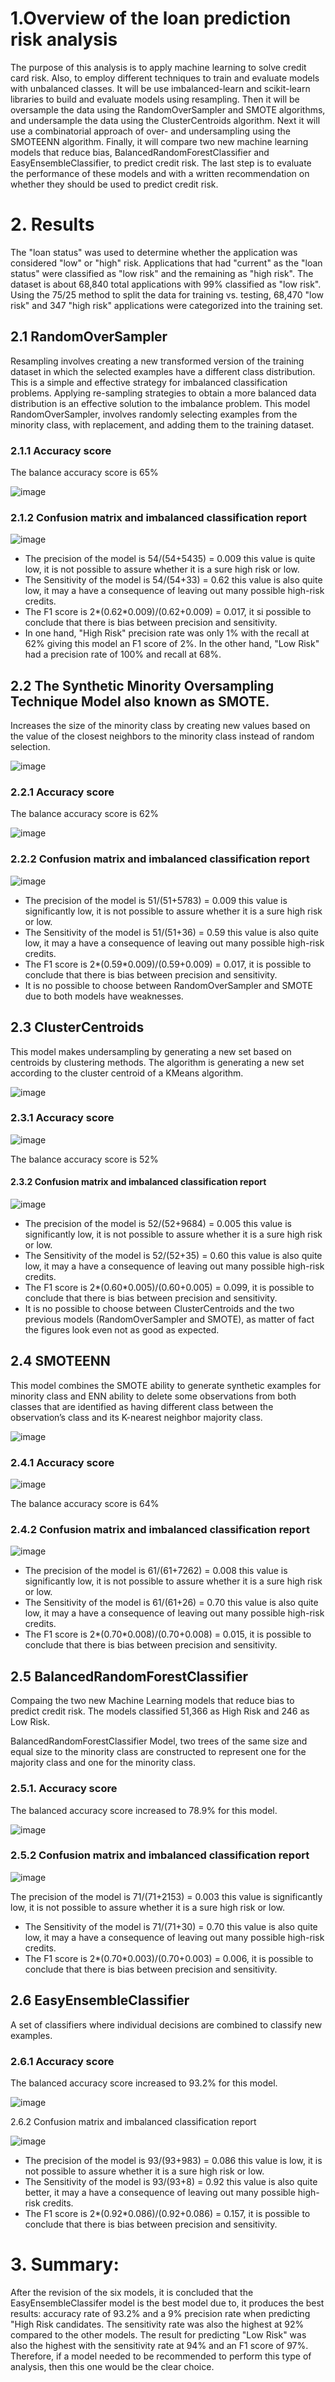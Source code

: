 # 1.Overview of the loan prediction risk analysis

The purpose of this analysis is to apply machine learning to solve credit card risk. Also, to employ different techniques to train and evaluate models with unbalanced classes. It will be use imbalanced-learn and scikit-learn libraries to build and evaluate models using resampling. Then it will be oversample the data using the RandomOverSampler and SMOTE algorithms, and undersample the data using the ClusterCentroids algorithm. Next it will use a combinatorial approach of over- and undersampling using the SMOTEENN algorithm. Finally, it will compare two new machine learning models that reduce bias, BalancedRandomForestClassifier and EasyEnsembleClassifier, to predict credit risk. The last step is to evaluate the performance of these models and with a written recommendation on whether they should be used to predict credit risk.

# 2. Results

The "loan status" was used to determine whether the application was considered "low" or "high" risk. Applications that had "current" as the "loan status" were classified as "low risk" and the remaining as "high risk". The dataset is about 68,840 total applications with 99% classified as "low risk".
Using the 75/25 method to split the data for training vs. testing, 68,470 "low risk" and 347 "high risk" applications were categorized into the training set.

## 2.1	RandomOverSampler
Resampling involves creating a new transformed version of the training dataset in which the selected examples have a different class distribution. This is a simple and effective strategy for imbalanced classification problems. Applying re-sampling strategies to obtain a more balanced data distribution is an effective solution to the imbalance problem. This model RandomOverSampler, involves randomly selecting examples from the minority class, with replacement, and adding them to the training dataset.

### 2.1.1	Accuracy score 
The balance accuracy score is 65%

![image](https://user-images.githubusercontent.com/95872614/167276119-427751c7-1b38-4dba-a49d-2a970ac65a46.png)

### 2.1.2 Confusion matrix and imbalanced classification report 

![image](https://user-images.githubusercontent.com/95872614/167276125-9b7c9f6a-96de-4b63-b70a-58f244b368e6.png)

- The precision of the model is 54/(54+5435) = 0.009 this value is quite low, it is not possible to assure whether it is a  sure high risk or low.
- The Sensitivity of the model is 54/(54+33) = 0.62 this value is also quite low, it may a have a consequence of leaving out many possible high-risk credits.
- The F1 score is 2*(0.62*0.009)/(0.62+0.009) = 0.017, it si possible to conclude that there is bias between precision and sensitivity.
- In one hand, "High Risk" precision rate was only 1% with the recall at 62% giving this model an F1 score of 2%. In the other hand, "Low Risk" had a precision rate of 100% and recall at 68%.

## 2.2 The Synthetic Minority Oversampling Technique Model also known as SMOTE. 

Increases the size of the minority class by creating new values based on the value of the closest neighbors to the minority class instead of random selection. 

![image](https://user-images.githubusercontent.com/95872614/167276135-97633701-6246-4bba-a0c8-ca54e6ef81c7.png)

### 2.2.1 Accuracy score 

The balance accuracy score is 62%

![image](https://user-images.githubusercontent.com/95872614/167276146-70dfbf41-6bd4-4e85-9e0b-79e22449dcd5.png)

### 2.2.2 Confusion matrix and imbalanced classification report

![image](https://user-images.githubusercontent.com/95872614/167276154-5d3dd1cd-6b6e-454f-bfa6-5ad1bc58d2db.png)

- The precision of the model is 51/(51+5783) = 0.009 this value is significantly low, it is not possible to assure whether it is a  sure high risk or low.
- The Sensitivity of the model is 51/(51+36) = 0.59 this value is also quite low, it may a have a consequence of leaving out many possible high-risk credits.
- The F1 score is 2*(0.59*0.009)/(0.59+0.009) = 0.017, it is possible to conclude that there is bias between precision and sensitivity.
- It is no possible to choose between RandomOverSampler and SMOTE due to both models have weaknesses. 

## 2.3	ClusterCentroids

This model makes undersampling by generating a new set based on centroids by clustering methods. The algorithm is generating a new set according to the cluster centroid of a KMeans algorithm.

![image](https://user-images.githubusercontent.com/95872614/167276176-4cb60e57-c2d9-4534-8751-d63ea2844b5f.png)

### 2.3.1 Accuracy score 

![image](https://user-images.githubusercontent.com/95872614/167276183-f5b1dc16-163e-4a79-9966-829fe5c0ca35.png)

The balance accuracy score is 52%

#### 2.3.2 Confusion matrix and imbalanced classification report

![image](https://user-images.githubusercontent.com/95872614/167276194-ee61b9d8-6b1c-4a33-95cb-18ed8fbab3e9.png)

- The precision of the model is 52/(52+9684) = 0.005 this value is significantly low, it is not possible to assure whether it is a  sure high risk or low.
- The Sensitivity of the model is 52/(52+35) = 0.60 this value is also quite low, it may a have a consequence of leaving out many possible high-risk credits.
- The F1 score is 2*(0.60*0.005)/(0.60+0.005) = 0.099, it is possible to conclude that there is bias between precision and sensitivity.
- It is no possible to choose between ClusterCentroids and the two previous models (RandomOverSampler and SMOTE), as matter of fact the figures look even not as good as expected.

## 2.4	SMOTEENN

This model combines the SMOTE ability to generate synthetic examples for minority class and ENN ability to delete some observations from both classes that are identified as having different class between the observation’s class and its K-nearest neighbor majority class.

![image](https://user-images.githubusercontent.com/95872614/167276210-7632b1bd-e7e1-465a-96b6-8f4a855a58ca.png)

### 2.4.1 Accuracy score 

![image](https://user-images.githubusercontent.com/95872614/167276217-c97fdb65-c876-48c6-9d15-cedac25143fd.png)

The balance accuracy score is 64%

### 2.4.2 Confusion matrix and imbalanced classification report

![image](https://user-images.githubusercontent.com/95872614/167276224-acf1249b-237b-495f-b1c9-933005b7328a.png)

- The precision of the model is 61/(61+7262) = 0.008 this value is significantly low, it is not possible to assure whether it is a  sure high risk or low.
- The Sensitivity of the model is 61/(61+26) = 0.70 this value is also quite low, it may a have a consequence of leaving out many possible high-risk credits.
- The F1 score is 2*(0.70*0.008)/(0.70+0.008) = 0.015, it is possible to conclude that there is bias between precision and sensitivity.

## 2.5 BalancedRandomForestClassifier

Compaing the two new Machine Learning models that reduce bias to predict credit risk. The models classified 51,366 as High Risk and 246 as Low Risk.

BalancedRandomForestClassifier Model, two trees of the same size and equal size to the minority class are constructed to represent one for the majority class and one for the minority class.

### 2.5.1. Accuracy score

The balanced accuracy score increased to 78.9% for this model.

![image](https://user-images.githubusercontent.com/95872614/167276246-8eb247e7-a15a-44e7-833d-d970c4195715.png)

### 2.5.2 Confusion matrix and imbalanced classification report

![image](https://user-images.githubusercontent.com/95872614/167276250-3b706e46-39d0-43b2-8c61-2ff0229f1486.png)


The precision of the model is 71/(71+2153) = 0.003 this value is significantly low, it is not possible to assure whether it is a  sure high risk or low.
- The Sensitivity of the model is 71/(71+30) = 0.70 this value is also quite low, it may a have a consequence of leaving out many possible high-risk credits.
- The F1 score is 2*(0.70*0.003)/(0.70+0.003) = 0.006, it is possible to conclude that there is bias between precision and sensitivity.

## 2.6 EasyEnsembleClassifier

A set of classifiers where individual decisions are combined to classify new examples.

### 2.6.1 Accuracy score

The balanced accuracy score increased to 93.2% for this model.

![image](https://user-images.githubusercontent.com/95872614/167276267-24e7c886-3579-43c7-abdd-b8d3ae9ef2b6.png)

2.6.2 Confusion matrix and imbalanced classification report

![image](https://user-images.githubusercontent.com/95872614/167276273-c9cf3bda-82c0-4a3b-ae61-0453741face5.png)

- The precision of the model is 93/(93+983) = 0.086 this value is low, it is not possible to assure whether it is a  sure high risk or low.
- The Sensitivity of the model is 93/(93+8) = 0.92 this value is also quite better, it may a have a consequence of leaving out many possible high-risk credits.
- The F1 score is 2*(0.92*0.086)/(0.92+0.086) = 0.157, it is possible to conclude that there is bias between precision and sensitivity.

# 3.	Summary:

After the revision of the six models, it is concluded that the EasyEnsembleClassifer model is the best model due to, it produces the best results: accuracy rate of 93.2% and a 9% precision rate when predicting "High Risk candidates. The sensitivity rate was also the highest at 92% compared to the other models. The result for predicting "Low Risk" was also the highest with the sensitivity rate at 94% and an F1 score of 97%. Therefore, if a model needed to be recommended to perform this type of analysis, then this one would be the clear choice.










